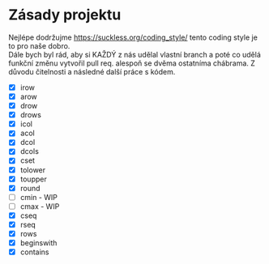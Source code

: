 # Zásady projektu

Nejlépe dodržujme https://suckless.org/coding_style/ tento coding style
je to pro naše dobro.  
Dále bych byl rád, aby si KAŽDÝ z nás udělal vlastní branch a poté co udělá
funkční změnu vytvořil pull req. alespoň se dvěma ostatníma chábrama. Z důvodu
čitelnosti a následné další práce s kódem.
- [x] irow 
- [x] arow 
- [x] drow 
- [x] drows 
- [x] icol 
- [x] acol 
- [x] dcol 
- [x] dcols 
- [x] cset 
- [x] tolower 
- [x] toupper 
- [x] round 
- [ ] cmin - WIP 
- [ ] cmax - WIP 
- [x] cseq 
- [x] rseq 
- [x] rows
- [x] beginswith 
- [x] contains 
